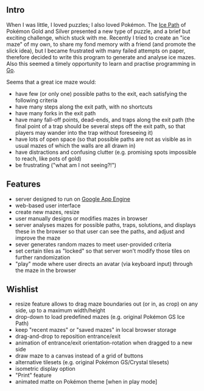 Intro
-----

When I was little, I loved puzzles; I also loved Pokémon. The [Ice Path](http://bulbapedia.bulbagarden.net/wiki/Ice_Path) of Pokémon Gold and Silver presented a new type of puzzle, and a brief but exciting challenge, which stuck with me. Recently I tried to create an "ice maze" of my own, to share my fond memory with a friend (and promote the slick idea), but I became frustrated with many failed attempts on paper, therefore decided to write this program to generate and analyse ice mazes. Also this seemed a timely opportunity to learn and practise programming in [Go](http://golang.org/).

Seems that a great ice maze would:

* have few (or only one) possible paths to the exit, each satisfying the following criteria
* have many steps along the exit path, with no shortcuts
* have many forks in the exit path
* have many fall-off points, dead-ends, and traps along the exit path (the final point of a trap should be several steps off the exit path, so that players may wander into the trap without foreseeing it)
* have lots of open space (so that possible paths are not as visible as in usual mazes of which the walls are all drawn in)
* have distractions and confusing clutter (e.g. promising spots impossible to reach, like pots of gold)
* be frustrating ("what am I not seeing?!")

Features
--------

* server designed to run on [Google App Engine](https://developers.google.com/appengine/)
* web-based user interface
* create new mazes, resize
* user manually designs or modifies mazes in browser
* server analyses mazes for possible paths, traps, solutions, and displays these in the browser so that user can see the paths, and adjust and improve the maze
* sever generates random mazes to meet user-provided criteria
* set certain tiles as "locked" so that server won't modify those tiles on further randomization
* "play" mode where user directs an avatar (via keyboard input) through the maze in the browser

Wishlist
--------

* resize feature allows to drag maze boundaries out (or in, as crop) on any side, up to a maximum width/height
* drop-down to load predefined mazes (e.g. original Pokémon GS Ice Path)
* keep "recent mazes" or "saved mazes" in local browser storage
* drag-and-drop to reposition entrance/exit
* animation of entrance/exit orientation-rotation when dragged to a new side
* draw maze to a canvas instead of a grid of buttons
* alternative tilesets (e.g. original Pokémon GS/Crystal tilesets)
* isometric display option
* "Print" feature
* animated matte on Pokémon theme [when in play mode]
